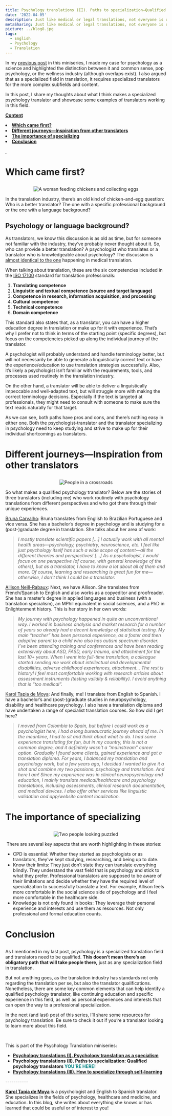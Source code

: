 ```yaml
---
title: Psychology translations (II). Paths to specialization—Qualified psychology translators 
date: '2022-04-05'
description: Just like medical or legal translations, not everyone is up to the task to translate specialized psychology content. What makes a qualified psychology translator? / Como con las traducciones médicas o jurídicas, no todos están en capacidad de traducir contenido especializado de psicología. ¿Qué caracteriza a un traductor especializado en psicología?
metaSharing: Just like medical or legal translations, not everyone is up to the task to translate very specialized psychology content. What are the characteristics of a specialized psychology translator?
picture: ../blog8.jpg
tags:
  - English
  - Psychology
  - Translation
---
```


<p>In my <a href="https://psytranslations.com/blog/blog_7_I_Psychology_translation_as_a_specialism/">previous post</a> in this miniseries, I made my case for psychology as a science and highlighted the distinction between it and common sense, pop psychology, or the wellness industry (although overlaps exist). I also argued that as a specialized field in translation, it requires specialized translators for the more complex subfields and content.</p>
<p>In this post, I share my thoughts about what I think makes a specialized psychology translator and showcase some examples of translators working in this field.</p>
<p><strong><u>Content</u></strong></p>
<li><b><a href="#anchor-1">Which came first?</a></b></li>
<li><b><a href="#anchor-2">Different journeys&mdash;Inspiration from other translators</a></b></li>
<li><b><a href="#anchor-3">The importance of specializing</a></b></li>
<li><b><a href="#anchor-4">Conclusion</a></b></li>

<p><strong><u>&nbsp;</u></strong></p>
<p  style="scroll-margin-top: 50px" id="anchor-1"><span></p>
<h1><p><strong>Which came first?</strong></p></h1>

<p align="center">
  <img src="../../blog8-1.jpg " alt="A woman feeding chickens and collecting eggs">
</p>

<p>In the translation industry, there&rsquo;s an old kind of chicken-and-egg question: Who is a better translator? The one with a specific professional background or the one with a language background?</p>
<h2>Psychology or language background?</h2>
<p>As translators, we know this discussion is as old as time, but for someone not familiar with the industry, they&rsquo;ve probably never thought about it. So, who can provide a better translation? A psychologist who translates or a translator who is knowledgeable about psychology? The discussion is <a href="https://www.imiaweb.org/uploads/pages/823..pdf">almost identical to the one</a> happening in medical translation.</p>
<p>When talking about translation, these are the six competencies included in the <a href="https://www.ata-chronicle.online/highlights/three-crazy-ideas-about-translation-standards/">ISO 17100</a> standard for translation professionals:</p>
<ol>
<li><strong>Translating competence</strong></li>
<li><strong>Linguistic and textual competence (source and target language)</strong></li>
<li><strong>Competence in research, information acquisition, and processing</strong></li>
<li><strong>Cultural competence</strong></li>
<li><strong>Technical competence</strong></li>
<li><strong>Domain competence</strong></li>
</ol>
<p>This standard also states that, as a translator, you can have a higher education degree in translation or make up for it with experience. That&rsquo;s why I prefer not to think in terms of the starting point (specific degrees), but focus on the competencies picked up along the individual journey of the translator.</p>
<p>A psychologist will probably understand and handle terminology better, but will not necessarily be able to generate a linguistically correct text or have the experience/education to use translation strategies successfully. Also, it&rsquo;s likely a psychologist isn&rsquo;t familiar with the requirements, tools, and processes used routinely in the translation industry.</p>
<p>On the other hand, a translator will be able to deliver a linguistically impeccable and well-adapted text, but will struggle more with making the correct terminology decisions. Especially if the text is targeted at professionals, they might need to consult with someone to make sure the text reads naturally for that target.</p>
<p>As we can see, both paths have pros and cons, and there&rsquo;s nothing easy in either one. Both the psychologist-translator and the translator specializing in psychology need to keep studying and strive to make up for their individual shortcomings as translators.</p>

<p  style="scroll-margin-top: 50px" id="anchor-2"><span></p>
<h1><p><strong>Different journeys&mdash;Inspiration from other translators</strong></p></h1>

<p align="center">
  <img src="../../blog8-2.jpg " alt="People in a crossroads">
</p>

<p>So what makes a qualified psychology translator? Below are the stories of three translators (including me) who work routinely with psychology translations from different perspectives and who got there through their unique experiences.</p>
<p><a href="https://www.linkedin.com/in/brunacarvalho-translator/">Bruna Carvalho</a>: Bruna translates from English to Brazilian Portuguese and vice versa. She has a bachelor&rsquo;s degree in psychology and is studying for a (post-)graduate degree in translation. She talks about her area of work:</p>
<blockquote>
<p><em>I mostly translate scientific papers [&hellip;] I actually work with all mental health areas&mdash;psychology, psychiatry, neuroscience, etc. I feel like just psychology itself has such a wide scope of content&mdash;all the different theories and perspectives! [&hellip;] As a psychologist, I would focus on one perspective (of course, with general knowledge of the others), but as a translator, I have to know a lot about all of them and more. Of course, learning and researching is great fun for me&mdash;otherwise, I don't think I could be a translator.</em></p>
</blockquote>
<p><a href="https://anagramted.com/">Allison Neill-Rabaux</a>: Next, we have Allison. She translates from French/Spanish to English and also works as a copyeditor and proofreader. She has a master&rsquo;s degree in applied languages and business (with a translation specialism), an MPhil equivalent in social sciences, and a PhD in Enlightenment history. This is her story in her own words:</p>
<blockquote>
<p><em>My journey with psychology happened in quite an unconventional way. I worked in business analysis and market research for a number of years so already had a decent knowledge of statistical testing. My main &ldquo;teacher&rdquo; has been personal experience, as a foster and then adoptive parent to a child who also has autism spectrum disorder. I&rsquo;ve been attending training and conferences and have been reading extensively about ASD, FASD, early trauma, and attachment for the last 10+ years. When I went into full-time translation, a colleague started sending me work about intellectual and developmental disabilities, adverse childhood experiences, attachment&hellip; The rest is history! I feel most comfortable working with research articles about assessment instruments (testing validity &amp; reliability). I avoid anything that is &ldquo;too medical&rdquo;.</em></p>
</blockquote>
<p><a href="https://psytranslations.com/">Karol Tapia de Moya</a>: And finally, me! I translate from English to Spanish. I have a bachelor&rsquo;s and (post-)graduate studies in neuropsychology, disability and healthcare psychology. I also have a translation diploma and have undertaken a range of specialist translation courses. So how did I get here?</p>
<blockquote>
<p><em>I moved from Colombia to Spain, but before I could work as a psychologist here, I had a long bureaucratic journey ahead of me. In the meantime, I had to sit and think about what to do. I had some experience translating for fun, but in my country, this is not a common degree, and it definitely wasn&rsquo;t a &ldquo;mainstream&rdquo; career option. Gradually I found some clients, gained experience and got a translation diploma. For years, I balanced my translation and psychology work, but a few years ago, I decided I wanted to give it a shot and combine my two passions: psychology and translation. And here I am! Since my experience was in clinical neuropsychology and education, I mainly translate medical/healthcare and psychology translations, including assessments, clinical research documentation, and medical devices. I also offer other services like linguistic validation and app/website content localization.</em></p>
</blockquote>
<p  style="scroll-margin-top: 50px" id="anchor-3"><span></p>
<h1><p><strong>The importance of specializing</strong></p></h1>

<p align="center">
  <img src="../../blog6-1.jpg " alt="Two people looking puzzled">
</p>

<p>&nbsp;There are several key aspects that are worth highlighting in these stories:</p>
<ul>
<li>CPD is essential: Whether they started as psychologists or as translators, they&rsquo;ve kept studying, researching, and being up to date.</li>
<li>Know their limits: They just don&rsquo;t state they can translate everything blindly. They understand the vast field that is psychology and stick to what they prefer. Professional translators are supposed to be aware of their limitations and decide whether they have the required level of specialization to successfully&nbsp;translate a text. For example, Allison feels more comfortable in the social science side of psychology and I feel more comfortable in the healthcare side.</li>
<li>Knowledge is not only found in books: They leverage their personal experience and interests and use them as resources. Not only professional and formal education counts.</li>
</ul>

<p  style="scroll-margin-top: 50px" id="anchor-4"><span></p>
<h1><p><strong>Conclusion</strong></p></h1>

<p>As I mentioned in my last post, psychology is a specialized translation field and translators need to be qualified. <strong>This doesn&rsquo;t mean there&rsquo;s an obligatory path that will take people there,</strong> just as any specialization field in translation.</p>
<p>But not anything goes, as the translation industry has standards not only regarding the translation per se, but also the translator qualifications. Nonetheless, there are some key common elements that can help identify a qualified psychology translator, like continuing education and specific experience in this field, as well as personal experiences and interests that can open the way to a professional specialization.</p>
<p>In the next (and last) post of this series, I&rsquo;ll share some resources for psychology translation. Be sure to check it out if you&rsquo;re a translator looking to learn more about this field.</p>
<p>&nbsp;</p>
<p>This is part of the Psychology Translation miniseries:</p>
<ul>
<li><strong><a href="https://psytranslations.com/blog/blog_7_I_Psychology_translation_as_a_specialism/">Psychology translations (I). Psychology translation as a specialism</strong></li></a>
<li><strong>Psychology translations (II). Paths to specialization: Qualified psychology translators <span style="color: #008080;">YOU&rsquo;RE HERE!</span></strong></li>
<li><strong><a href="https://psytranslations.com/blog/blog_9_III_How_to_specialize_through_self-learning/">Psychology translations (III). How to specialize through self-learning</strong></li></a>
</ul>
</p>
<p>
    -----------
</p>
<p>
    <strong>
        <a href="https://psytranslations.com/contact/">Karol Tapia de Moya</a>
    </strong>
    is a psychologist and English to Spanish translator. She specializes in the
    fields of psychology, healthcare and medicine, and education. In this blog,
she writes about everything she knows
    or has learned that could be useful or of interest to you!
</p>
<div>
    <div>
        <div id="_com_7">
        </div>
    </div>
</div>
<div>
    <div>
        <div id="_com_7">
        </div>
    </div>
</div>
